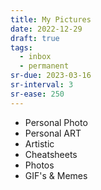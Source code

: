 ```yaml
---
title: My Pictures
date: 2022-12-29
draft: true
tags:
  - inbox
  - permanent
sr-due: 2023-03-16
sr-interval: 3
sr-ease: 250
---
```


- Personal Photo
- Personal ART
- Artistic
- Cheatsheets
- Photos
- GIF's & Memes
